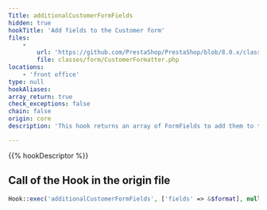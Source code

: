 ```yaml
---
Title: additionalCustomerFormFields
hidden: true
hookTitle: 'Add fields to the Customer form'
files:
    -
        url: 'https://github.com/PrestaShop/PrestaShop/blob/8.0.x/classes/form/CustomerFormatter.php'
        file: classes/form/CustomerFormatter.php
locations:
    - 'front office'
type: null
hookAliases: 
array_return: true
check_exceptions: false
chain: false
origin: core
description: 'This hook returns an array of FormFields to add them to the customer registration form'

---
```


{{% hookDescriptor %}}

## Call of the Hook in the origin file

```php
Hook::exec('additionalCustomerFormFields', ['fields' => &$format], null, true)
```
